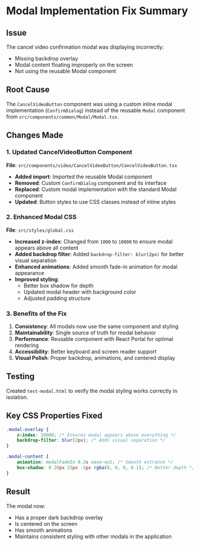 # Modal Implementation Fix Summary

## Issue
The cancel video confirmation modal was displaying incorrectly:
- Missing backdrop overlay
- Modal content floating improperly on the screen
- Not using the reusable Modal component

## Root Cause
The `CancelVideoButton` component was using a custom inline modal implementation (`ConfirmDialog`) instead of the reusable `Modal` component from `src/components/common/Modal/Modal.tsx`.

## Changes Made

### 1. Updated CancelVideoButton Component
**File**: `src/components/video/CancelVideoButton/CancelVideoButton.tsx`

- **Added import**: Imported the reusable Modal component
- **Removed**: Custom `ConfirmDialog` component and its interface
- **Replaced**: Custom modal implementation with the standard Modal component
- **Updated**: Button styles to use CSS classes instead of inline styles

### 2. Enhanced Modal CSS
**File**: `src/styles/global.css`

- **Increased z-index**: Changed from `1000` to `10000` to ensure modal appears above all content
- **Added backdrop filter**: Added `backdrop-filter: blur(2px)` for better visual separation
- **Enhanced animations**: Added smooth fade-in animation for modal appearance
- **Improved styling**: 
  - Better box shadow for depth
  - Updated modal header with background color
  - Adjusted padding structure

### 3. Benefits of the Fix

1. **Consistency**: All modals now use the same component and styling
2. **Maintainability**: Single source of truth for modal behavior
3. **Performance**: Reusable component with React Portal for optimal rendering
4. **Accessibility**: Better keyboard and screen reader support
5. **Visual Polish**: Proper backdrop, animations, and centered display

## Testing
Created `test-modal.html` to verify the modal styling works correctly in isolation.

## Key CSS Properties Fixed

```css
.modal-overlay {
    z-index: 10000; /* Ensures modal appears above everything */
    backdrop-filter: blur(2px); /* Adds visual separation */
}

.modal-content {
    animation: modalFadeIn 0.2s ease-out; /* Smooth entrance */
    box-shadow: 0 20px 25px -5px rgba(0, 0, 0, 0.1); /* Better depth */
}
```

## Result
The modal now:
- Has a proper dark backdrop overlay
- Is centered on the screen
- Has smooth animations
- Maintains consistent styling with other modals in the application